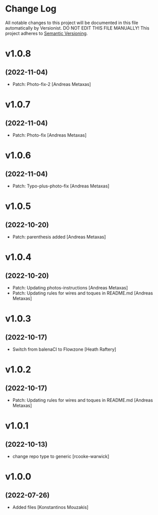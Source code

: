 # Change Log

All notable changes to this project will be documented in this file
automatically by Versionist. DO NOT EDIT THIS FILE MANUALLY!
This project adheres to [Semantic Versioning](http://semver.org/).

# v1.0.8
## (2022-11-04)

* Patch: Photo-fix-2 [Andreas Metaxas]

# v1.0.7
## (2022-11-04)

* Patch: Photo-fix [Andreas Metaxas]

# v1.0.6
## (2022-11-04)

* Patch: Typo-plus-photo-fix [Andreas Metaxas]

# v1.0.5
## (2022-10-20)

* Patch: parenthesis added [Andreas Metaxas]

# v1.0.4
## (2022-10-20)

* Patch: Updating photos-instructions [Andreas Metaxas]
* Patch: Updating rules for wires and toques in README.md [Andreas Metaxas]

# v1.0.3
## (2022-10-17)

* Switch from balenaCI to Flowzone [Heath Raftery]

# v1.0.2
## (2022-10-17)

* Patch: Updating rules for wires and toques in README.md [Andreas Metaxas]

# v1.0.1
## (2022-10-13)

* change repo type to generic [rcooke-warwick]

# v1.0.0
## (2022-07-26)

* Added files [Konstantinos Mouzakis]
